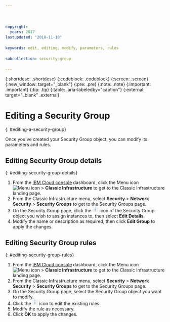 ```yaml
---



copyright:
  years: 2017
lastupdated: "2018-11-10"

keywords: edit, editing, modify, parameters, rules

subcollection: security-group

---
```


{:shortdesc: .shortdesc}
{:codeblock: .codeblock}
{:screen: .screen}
{:new_window: target="_blank"}
{:pre: .pre}
{:note: .note}
{:important: .important}
{:tip: .tip}
{:table: .aria-labeledby="caption"}
{:external: target="_blank" .external}

# Editing a Security Group
{: #editing-a-security-group}

Once you've created your Security Group object, you can modify its parameters and rules.

## Editing Security Group details
{: #editing-security-group-details}

1. From the [IBM Cloud console](https://cloud.ibm.com/) dashboard, click the Menu icon ![Menu icon](../../icons/icon_hamburger.svg) > **Classic Infrastructure** to get to the Classic Infrastructure landing page.
2. From the Classic Infrastructure menu, select **Security** >  **Network Security** > **Security Groups** to get to the Security Groups page.
3. On the Security Group page, click the ![More icon](./images/more_icon.jpg) icon of the Security Group object you wish to assign instances to, then select **Edit Details**.
4. Modify the name or description as required, then click **Edit Group** to apply the changes.

## Editing Security Group rules
{: #editing-security-group-rules}

1. From the [IBM Cloud console](https://cloud.ibm.com/) dashboard, click the Menu icon ![Menu icon](../../icons/icon_hamburger.svg) > **Classic Infrastructure** to get to the Classic Infrastructure landing page.
2. From the Classic Infrastructure menu, select **Security** >  **Network Security** > **Security Groups** to get to the Security Groups page.
3. On the Security Group page, select the Security Group object you want to modify.
4. Click the ![More icon](./images/more_icon.jpg) icon to edit the existing rules.
5. Modify the rule as necessary.
6. Click **OK** to apply the changes.
